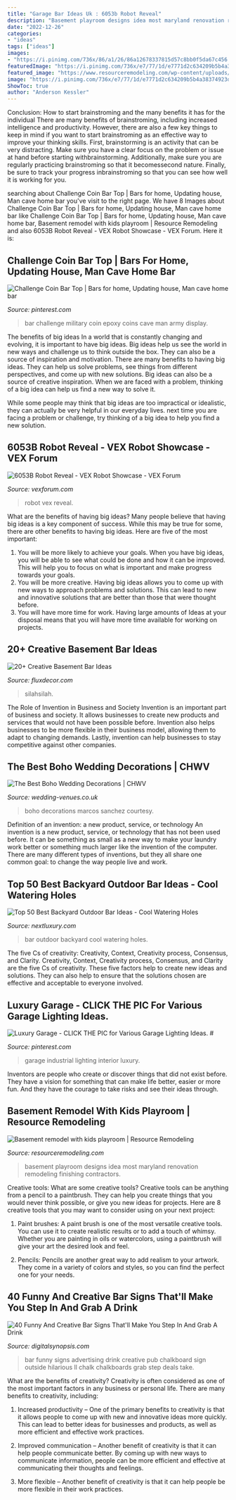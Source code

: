 ```yaml
---
title: "Garage Bar Ideas Uk : 6053b Robot Reveal"
description: "Basement playroom designs idea most maryland renovation remodeling finishing contractors"
date: "2022-12-26"
categories:
- "ideas"
tags: ["ideas"]
images:
- "https://i.pinimg.com/736x/86/a1/26/86a12678337815d57c8bb0f5da67c456.jpg"
featuredImage: "https://i.pinimg.com/736x/e7/77/1d/e7771d2c634209b5b4a38374923d6400.jpg"
featured_image: "https://www.resourceremodeling.com/wp-content/uploads/2018/05/basement-kids-playroom-ideas-05.jpg"
image: "https://i.pinimg.com/736x/e7/77/1d/e7771d2c634209b5b4a38374923d6400.jpg"
ShowToc: true
author: "Anderson Kessler"
---
```



Conclusion: How to start brainstroming and the many benefits it has for the individual
There are many benefits of brainstroming, including increased intelligence and productivity. However, there are also a few key things to keep in mind if you want to start brainstroming as an effective way to improve your thinking skills. First, brainstorming is an activity that can be very distracting. Make sure you have a clear focus on the problem or issue at hand before starting withbrainstorming. Additionally, make sure you are regularly practicing brainstroming so that it becomessecond nature. Finally, be sure to track your progress inbrainstroming so that you can see how well it is working for you.

	

		
searching about Challenge Coin Bar Top | Bars for home, Updating house, Man cave home bar you've visit to the right page. We have 8 Images about Challenge Coin Bar Top | Bars for home, Updating house, Man cave home bar like Challenge Coin Bar Top | Bars for home, Updating house, Man cave home bar, Basement remodel with kids playroom | Resource Remodeling and also 6053B Robot Reveal - VEX Robot Showcase - VEX Forum. Here it is:
		
    
## Challenge Coin Bar Top | Bars For Home, Updating House, Man Cave Home Bar

<img loading=lazy src="https://i.pinimg.com/736x/e7/77/1d/e7771d2c634209b5b4a38374923d6400.jpg" onerror="this.onerror=null;this.src='https://tse4.mm.bing.net/th?id=OIP.wqBDG_THi0aQkWcKuXiFIwHaJ3&amp;pid=15.1';" alt="Challenge Coin Bar Top | Bars for home, Updating house, Man cave home bar">

_Source: pinterest.com_

>bar challenge military coin epoxy coins cave man army display. 

	

The benefits of big ideas
In a world that is constantly changing and evolving, it is important to have big ideas. Big ideas help us see the world in new ways and challenge us to think outside the box. They can also be a source of inspiration and motivation.
There are many benefits to having big ideas. They can help us solve problems, see things from different perspectives, and come up with new solutions. Big ideas can also be a source of creative inspiration. When we are faced with a problem, thinking of a big idea can help us find a new way to solve it.

While some people may think that big ideas are too impractical or idealistic, they can actually be very helpful in our everyday lives. next time you are facing a problem or challenge, try thinking of a big idea to help you find a new solution.

    
## 6053B Robot Reveal - VEX Robot Showcase - VEX Forum

<img loading=lazy src="https://www.vexforum.com/uploads/default/original/2X/b/b5d77e94b67d5e9551cef9dc0e79997ea4f67021.jpeg" onerror="this.onerror=null;this.src='https://tse4.mm.bing.net/th?id=OIP.8Q87Np0VOhj7TkDLEONJtwHaEK&amp;pid=15.1';" alt="6053B Robot Reveal - VEX Robot Showcase - VEX Forum">

_Source: vexforum.com_

>robot vex reveal. 

	

What are the benefits of having big ideas?
Many people believe that having big ideas is a key component of success. While this may be true for some, there are other benefits to having big ideas. Here are five of the most important: 
1. You will be more likely to achieve your goals. When you have big ideas, you will be able to see what could be done and how it can be improved. This will help you to focus on what is important and make progress towards your goals. 
2. You will be more creative. Having big ideas allows you to come up with new ways to approach problems and solutions. This can lead to new and innovative solutions that are better than those that were thought before. 
3. You will have more time for work. Having large amounts of Ideas at your disposal means that you will have more time available for working on projects.

    
## 20+ Creative Basement Bar Ideas

<img loading=lazy src="https://fluxdecor.com/wp-content/uploads/2014/05/basement-bar-ideas/13-wall-arrangement.jpg" onerror="this.onerror=null;this.src='https://tse4.mm.bing.net/th?id=OIP.cFNCNa6iVc-TO7xSlDm1QQHaJ3&amp;pid=15.1';" alt="20+ Creative Basement Bar Ideas">

_Source: fluxdecor.com_

>silahsilah. 

	

The Role of Invention in Business and Society
Invention is an important part of business and society. It allows businesses to create new products and services that would not have been possible before. Invention also helps businesses to be more flexible in their business model, allowing them to adapt to changing demands. Lastly, invention can help businesses to stay competitive against other companies.

    
## The Best Boho Wedding Decorations | CHWV

<img loading=lazy src="https://www.wedding-venues.co.uk/sites/default/files/3.cacti-marcossanchez-the-best-boho-wedding-decorations.jpg" onerror="this.onerror=null;this.src='https://tse1.mm.bing.net/th?id=OIP.ZFol8WPccgIhJnBvHYqGqAHaLH&amp;pid=15.1';" alt="The Best Boho Wedding Decorations | CHWV">

_Source: wedding-venues.co.uk_

>boho decorations marcos sanchez courtesy. 

	

Definition of an invention: a new product, service, or technology
An invention is a new product, service, or technology that has not been used before. It can be something as small as a new way to make your laundry work better or something much larger like the invention of the computer. There are many different types of inventions, but they all share one common goal: to change the way people live and work.

    
## Top 50 Best Backyard Outdoor Bar Ideas - Cool Watering Holes

<img loading=lazy src="http://nextluxury.com/wp-content/uploads/outdoor-bar-ideas-for-backyard.jpg" onerror="this.onerror=null;this.src='https://tse3.mm.bing.net/th?id=OIP.T7OXXXOZn1NodqeMY6XzcQAAAA&amp;pid=15.1';" alt="Top 50 Best Backyard Outdoor Bar Ideas - Cool Watering Holes">

_Source: nextluxury.com_

>bar outdoor backyard cool watering holes. 

	

The five Cs of creativity: Creativity, Context, Creativity process, Consensus, and Clarity.
Creativity, Context, Creativity process, Consensus, and Clarity are the five Cs of creativity. These five factors help to create new ideas and solutions. They can also help to ensure that the solutions chosen are effective and acceptable to everyone involved.

    
## Luxury Garage - CLICK THE PIC For Various Garage Lighting Ideas. #

<img loading=lazy src="https://i.pinimg.com/736x/86/a1/26/86a12678337815d57c8bb0f5da67c456.jpg" onerror="this.onerror=null;this.src='https://tse1.mm.bing.net/th?id=OIP.cm0VHv2FXPn2i4fHPPV6PwHaJ4&amp;pid=15.1';" alt="Luxury Garage - CLICK THE PIC for Various Garage Lighting Ideas. #">

_Source: pinterest.com_

>garage industrial lighting interior luxury. 

	

Inventors are people who create or discover things that did not exist before. They have a vision for something that can make life better, easier or more fun. And they have the courage to take risks and see their ideas through.

    
## Basement Remodel With Kids Playroom | Resource Remodeling

<img loading=lazy src="https://www.resourceremodeling.com/wp-content/uploads/2018/05/basement-kids-playroom-ideas-05.jpg" onerror="this.onerror=null;this.src='https://tse4.mm.bing.net/th?id=OIP.JhbL8gPOTT5V79ILINLBqgHaE7&amp;pid=15.1';" alt="Basement remodel with kids playroom | Resource Remodeling">

_Source: resourceremodeling.com_

>basement playroom designs idea most maryland renovation remodeling finishing contractors. 

	

Creative tools: What are some creative tools?
Creative tools can be anything from a pencil to a paintbrush. They can help you create things that you would never think possible, or give you new ideas for projects. Here are 8 creative tools that you may want to consider using on your next project:
1. Paint brushes: A paint brush is one of the most versatile creative tools. You can use it to create realistic results or to add a touch of whimsy. Whether you are painting in oils or watercolors, using a paintbrush will give your art the desired look and feel.

2. Pencils: Pencils are another great way to add realism to your artwork. They come in a variety of colors and styles, so you can find the perfect one for your needs.

    
## 40 Funny And Creative Bar Signs That&#039;ll Make You Step In And Grab A Drink

<img loading=lazy src="http://digitalsynopsis.com/wp-content/uploads/2015/02/funny-creative-bar-signs-34.jpg" onerror="this.onerror=null;this.src='https://tse4.mm.bing.net/th?id=OIP._Q9F9a375DngDyfMxcK-aQHaJ4&amp;pid=15.1';" alt="40 Funny And Creative Bar Signs That&#039;ll Make You Step In And Grab A Drink">

_Source: digitalsynopsis.com_

>bar funny signs advertising drink creative pub chalkboard sign outside hilarious ll chalk chalkboards grab step deals take. 

	

What are the benefits of creativity?
Creativity is often considered as one of the most important factors in any business or personal life. There are many benefits to creativity, including: 
1. Increased productivity – One of the primary benefits to creativity is that it allows people to come up with new and innovative ideas more quickly. This can lead to better ideas for businesses and products, as well as more efficient and effective work practices.

2. Improved communication – Another benefit of creativity is that it can help people communicate better. By coming up with new ways to communicate information, people can be more efficient and effective at communicating their thoughts and feelings.

3. More flexible – Another benefit of creativity is that it can help people be more flexible in their work practices.

